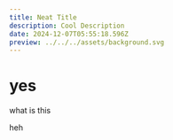 ```yaml
---
title: Neat Title
description: Cool Description
date: 2024-12-07T05:55:18.596Z
preview: ../../../assets/background.svg
---
```


# yes

what is this

heh
